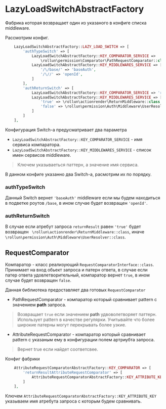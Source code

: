 # LazyLoadSwitchAbstractFactory

Фабрика которая возвращает один из указаного в конфиге списка middleware.

Рассмотрим конфиг.

```php
    LazyLoadSwitchAbstractFactory::LAZY_LOAD_SWITCH => [
        'authTypeSwitch' => [
            LazyLoadSwitchAbstractFactory::KEY_COMPARATOR_SERVICE =>
                \rollun\permission\Comparator\PathRequestComparator::class,
            LazyLoadSwitchAbstractFactory::KEY_MIDDLEWARES_SERVICE => [
                '/\/base/' => 'baseAuth',
                '/\//' => 'openId',
            ]
        ],
        'authReturnSwitch' => [
            LazyLoadSwitchAbstractFactory::KEY_COMPARATOR_SERVICE => 'returnResultAttributeRequestComparator',
            LazyLoadSwitchAbstractFactory::KEY_MIDDLEWARES_SERVICE => [
                'true' => \rollun\actionrender\ReturnMiddleware::class,
                'false' => \rollun\permission\Auth\Middleware\UserResolver::class,
            ]
        ]
    ],

```

Конфигурация Switch-а предусматривает два параметра 

* `LazyLoadSwitchAbstractFactory::KEY_COMPARATOR_SERVICE` - имя сервиса компаратора.
* `LazyLoadSwitchAbstractFactory::KEY_MIDDLEWARES_SERVICE` - список имен сервисов middleware.
> Ключем указываеться паттерн, а значение имя сервиса.

В данном конфиге указанно два Switch-а, расмотрим их по порядку. 

### authTypeSwitch

Данный Switch вернет `'baseAuth'` middleware если мы будем находиться в подветке роутов `/base`, в ином случае будет возвращен `'openId'`.
    
### authReturnSwitch

В случае если атребут запроса `returnResult` равен `'true'` будет возвращен ` \rollun\actionrender\ReturnMiddleware::class`,
иначе `\rollun\permission\Auth\Middleware\UserResolver::class`.
    

## RequestComparator 

Компаратор - класс реализующий `RequestComparatorInterface::class`.
Принимает на вход обьект запроса и патерн ответа, в случае если патер ответа удовлетворительный, компаратор вернет `true`,
в ином случае будет возвращен `false`.

Данная библиотека предоставляет два готовых `RequestComparator`

* PathRequestComparator - компаратор который сравнивает pattern с значением **path** запроса. 
> Возвращает `true` если значением **path** удвоволетворяет паттерн. Использует pattern в качестве регулярки.
> Учитывайте что более широкие патерны могут перекрывать более узкие.

* AttributeRequestComparator - компаратор который сравнивает pattern c указаным ему в конфигурации полем артриубта запроса.  
> Вернет true если найдет соответсвее.

Конфиг фабрики 

```php
    AttributeRequestComparatorAbstractFactory::KEY_COMPARATOR => [
        'returnResultAttributeRequestComparator' => [
            AttributeRequestComparatorAbstractFactory::KEY_ATTRIBUTE_KEY => 'returnResult'
        ]
    ],
```

Ключем `AttributeRequestComparatorAbstractFactory::KEY_ATTRIBUTE_KEY` указываем имя атребута запроса с которым будем сравнивать.